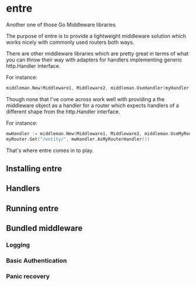 # entre
Another one of those Go Middleware libraries

The purpose of entre is to provide a lightweight middleware solution which works nicely with commonly
used routers both ways.

There are other middleware libraries which are pretty great in terms of what you can throw their way with adapters
for handlers implementing generic http.Handler interface.

For instance:
``` go
middleman.New(Middleware1, Middleware2, middleman.UseHandler(myHandler))
```

Though none that I've come across work well with providing a the middleware object as a handler for a router which expects handlers of a different shape from the http.Handler interface.

For instance:
``` go
mwHandler := middleman.New(Middleware1, Middleware2, middleman.UseMyRouterHandler(myHandler))
myRouter.Get("/entity/", mwHandler.AsMyRouterHandler())
```

That's where entre comes in to play.

## Installing entre

## Handlers

## Running entre

## Bundled middleware

### Logging
### Basic Authentication
### Panic recovery
